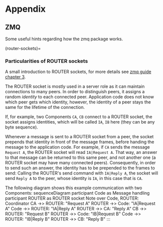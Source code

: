 # Appendix

## ZMQ

Some useful hints regarding how the zmq package works.

(router-sockets)=
### Particularities of ROUTER sockets

A small introduction to ROUTER sockets, for more details see [zmq guide chapter 3](https://zguide.zeromq.org/docs/chapter3/#Exploring-ROUTER-Sockets).

The ROUTER socket is mostly used in a server role as it can maintain connections to many peers.
In order to distinguish peers, it assigns a random _identity_ to each connected peer.
Application code does not know which peer gets which identity, however, the identity of a peer stays the same for the lifetime of the connection.

If, for example, two Components `CA`, `CB` connect to a ROUTER socket, the socket assigns identities, which will be called `IA`, `IB` here (they can be any byte sequence).

Whenever a message is sent to a ROUTER socket from a peer, the socket prepends that identity in front of the message frames, before handing the message to the application code.
For example, if `CA` sends the message `Request A`, the ROUTER socket will read `IA|Request A`.
That way, an answer to that message can be returned to this same peer, and not another one (a ROUTER socket may have many connected peers).
Consequently, in order to send such an answer, the identity has to be prepended to the frames to send: Calling the ROUTER's send command with `IA|Reply A`, the socket will send `Reply A` to the peer, whose identity is `IA`, in this case that is `CA`.

The following diagram shows this example communication with two Components:
sequenceDiagram
    participant Code as Message handling
    participant ROUTER as ROUTER socket
    Note over Code, ROUTER: Coordinator
    CA ->> ROUTER: "Request A"
    ROUTER ->> Code: "IA|Request A"
    Code ->> ROUTER: "IA|Reply A"
    ROUTER ->> CA: "Reply A"
    CB ->> ROUTER: "Request B"
    ROUTER ->> Code: "IB|Request B"
    Code ->> ROUTER: "IB|Reply B"
    ROUTER ->> CB: "Reply B"
:::


